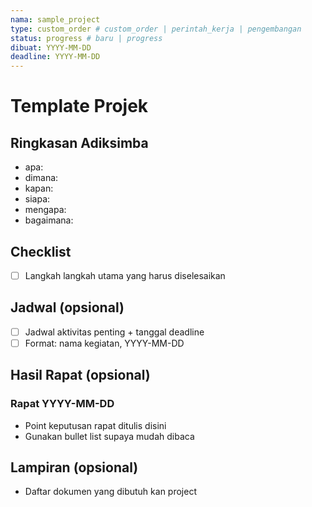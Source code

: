 ```yaml
---
nama: sample_project
type: custom_order # custom_order | perintah_kerja | pengembangan
status: progress # baru | progress
dibuat: YYYY-MM-DD
deadline: YYYY-MM-DD
---
```


# Template Projek

## Ringkasan Adiksimba
- apa: 
- dimana: 
- kapan: 
- siapa: 
- mengapa: 
- bagaimana: 

[catatan]: # (untuk perintah kerja hanya butuh: apa, siapa, kapan)

## Checklist
- [ ] Langkah langkah utama yang harus diselesaikan

[contoh]: # (confirm design, model kecil, dp, produksi model)

## Jadwal (opsional)
- [ ] Jadwal aktivitas penting + tanggal deadline
- [ ] Format: nama kegiatan, YYYY-MM-DD

## Hasil Rapat (opsional)
### Rapat YYYY-MM-DD
- Point keputusan rapat ditulis disini
- Gunakan bullet list supaya mudah dibaca


## Lampiran (opsional)
- Daftar dokumen yang dibutuh kan project

[contoh]: # (foto, 3d model, gambar lapangan, pdf)
